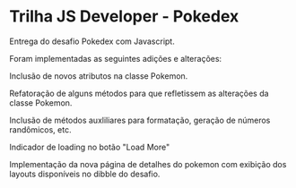 # Trilha JS Developer - Pokedex

Entrega do desafio Pokedex com Javascript.

Foram implementadas as seguintes adições e alterações:

Inclusão de novos atributos na classe Pokemon.

Refatoração de alguns métodos para que refletissem as alterações da classe Pokemon.

Inclusão de métodos auxliliares para formatação, geração de números randômicos, etc.

Indicador de loading no botão "Load More"

Implementação da nova página de detalhes do pokemon com exibição dos layouts disponíveis no dibble do desafio.


